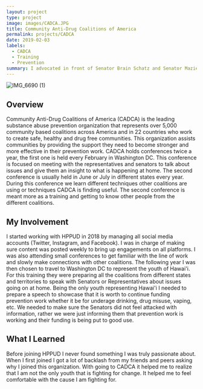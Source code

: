 ```yaml
---
layout: project
type: project
image: images/CADCA.JPG
title: Community Anti-Drug Coalitions of America
permalink: projects/CADCA
date: 2019-02-03
labels:
  - CADCA
  - Training
  - Prevention
summary: I advocated in front of Senator Brain Schatz and Senator Mazie Hirono to fund prevention work.
---
```


![IMG_6690 (1)](https://user-images.githubusercontent.com/89947305/131943100-b52cfd2c-404d-45f9-8af7-f9204d7a754e.JPG)


## Overview

Community Anti-Drug Coalitions of America (CADCA) is the leading substance abuse prevention organization that represents over 5,000 community based coalitions across America and in 22 countries who work to create safe, healthy and drug free communities. This organization assists communities by providing the support they need to become stronger and more effective in their prevention work. CADCA holds conferences twice a year, the first one is held every February in Washington DC. This conference is focused on meeting with the representatives and senators to talk about issues and give them an insight to what is happening at home. The second conference is usually held in June or July in different states every year. During this conference we learn different techniques other coalitions are using or techniques CADCA is finding useful. The second conference is meant more as a training and getting to know other people from the different coalitions. 

## My Involvement

I started working with HPPUD in 2018 by managing all social media accounts (Twitter, Instagram, and Facebook). I was in charge of making sure content was posted weekly to bring up engagements on all platforms. I was also attending small conferences to get familiar with the line of work and slowly make connections with other coalitions. The following year I was then chosen to travel to Washington DC to represent the youth of Hawai'i. For this training they were preparing all the coalitions from different states and territories to speak with Senators or Representatives about issues going on at home. Being the only youth representing Hawai'i I needed to prepare a speech to showcase that it is worth to continue funding prevention work whether it be for underage drinking, drug misuse, vaping, etc. We needed to make sure the Senators did not feel attacked with information, rather we were just informing them that prevention work is working and their funding is being put to good use.

## What I Learned

Before joining HPPUD I never found something I was truly passionate about. When I first joined I got a lot of backlash from my friends and peers asking why I joined this organization. With going to CADCA it helped me to realize that I am not the only youth that is fighting for change. It helped me to feel comfortable with the cause I am fighting for. 

